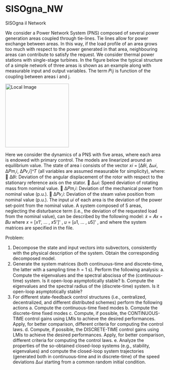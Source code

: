 # SISOgna_NW
SISOgna il Network

We consider a Power Network System (PNS) composed of several power generation areas coupled
through tie-lines. Tie lines allow for power exchange between areas. In this way, if the load profile of
an area grows too much with respect to the power generated in that area, neighbouring areas can
contribute to satisfy the request.
We consider thermal power stations with single-stage turbines. In the figure below the typical
structure of a simple network of three areas is shown as an example along with measurable input
and output variables. The term 𝑃𝑖𝑗 is function of the coupling between areas i and j.

<img src="SISOgna_NW/Screenshot_2024-03-22_alle_10.39.39.png" alt="Local Image" width="200" height="200">

Here we consider the dynamics of a PNS with five areas, where each area is endowed with primary
control. The models are linearized around an equilibrium value. The state of area i consists of the
vector 𝑥𝑖 = [Δ𝜃𝑖, Δ𝜔𝑖, Δ𝑃𝑚,𝑖, Δ𝑃𝑣,𝑖]^𝑇 (all variables are assumed measurable for simplicity), where:
 Δ𝜃𝑖: Deviation of the angular displacement of the rotor with respect to the stationary
reference axis on the stator.
 Δ𝜔𝑖: Speed deviation of rotating mass from nominal value.
 Δ𝑃𝑚,𝑖: Deviation of the mechanical power from nominal value (p.u.).
 Δ𝑃𝑣,𝑖: Deviation of the steam valve position from nominal value (p.u.).
The input 𝑢𝑖 of each area is the deviation of the power set-point from the nominal value. A system
composed of 5 areas, neglecting the disturbance term (i.e., the deviation of the requested load from
the nominal value), can be described by the following model:
𝑥̇ = 𝐴𝑥 + 𝐵𝑢
where 𝑥 = [𝑥1', … , 𝑥5']'
, 𝑢 = [𝑢1, … , 𝑢5]'
, and where the system matrices are specified in the file.



Problem:
1. Decompose the state and input vectors into subvectors, consistently with the physical
description of the system. Obtain the corresponding decomposed model.
2. Generate the system matrices (both continuous-time and discrete-time, the latter with a
sampling time ℎ = 1 s). Perform the following analysis:
a. Compute the eigenvalues and the spectral abscissa of the (continuous-time) system.
Is it open-loop asymptotically stable?
b. Compute the eigenvalues and the spectral radius of the (discrete-time) system. Is it
open-loop asymptotically stable?
3. For different state-feedback control structures (i.e., centralized, decentralized, and different
distributed schemes) perform the following actions
a. Compute the continuous-time fixed modes
b. Compute the discrete-time fixed modes
c. Compute, if possible, the CONTINUOUS-TIME control gains using LMIs to achieve the
desired performances. Apply, for better comparison, different criteria for computing
the control laws.
d. Compute, if possible, the DISCRETE-TIME control gains using LMIs to achieve the
desired performances. Apply, for better comparison, different criteria for computing
the control laws.
e. Analyze the properties of the so-obtained closed-loop systems (e.g., stability,
eigenvalues) and compute the closed-loop system trajectories (generated both in
continuous-time and in discrete-time) of the speed deviations Δ𝜔𝑖 starting from a
common random initial condition.

